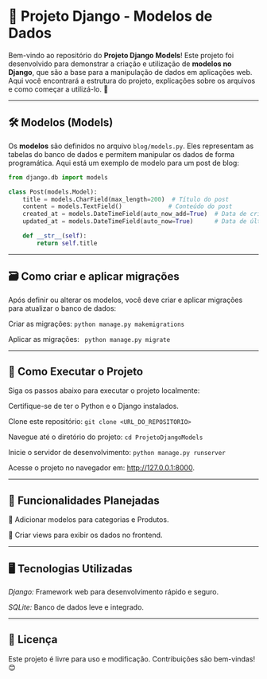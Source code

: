 # 📝 Projeto Django - Modelos de Dados

Bem-vindo ao repositório do **Projeto Django Models**! Este projeto foi desenvolvido para demonstrar a criação e utilização de **modelos no Django**, que são a base para a manipulação de dados em aplicações web. Aqui você encontrará a estrutura do projeto, explicações sobre os arquivos e como começar a utilizá-lo. 🚀

---

## 🛠️ Modelos (Models)

Os **modelos** são definidos no arquivo `blog/models.py`. Eles representam as tabelas do banco de dados e permitem manipular os dados de forma programática. Aqui está um exemplo de modelo para um post de blog:

```python
from django.db import models

class Post(models.Model):
    title = models.CharField(max_length=200)  # Título do post
    content = models.TextField()             # Conteúdo do post
    created_at = models.DateTimeField(auto_now_add=True)  # Data de criação
    updated_at = models.DateTimeField(auto_now=True)      # Data de última atualização

    def __str__(self):
        return self.title
```

---

## 🗃️ Como criar e aplicar migrações

Após definir ou alterar os modelos, você deve criar e aplicar migrações para atualizar o banco de dados:

Criar as migrações:
`python manage.py makemigrations`

Aplicar as migrações:
` python manage.py migrate`

---

## 🚀 Como Executar o Projeto
Siga os passos abaixo para executar o projeto localmente:

Certifique-se de ter o Python e o Django instalados.

Clone este repositório:
`git clone <URL_DO_REPOSITORIO>`

Navegue até o diretório do projeto:
`cd ProjetoDjangoModels`

Inicie o servidor de desenvolvimento:
`python manage.py runserver`

Acesse o projeto no navegador em: http://127.0.0.1:8000.

---

## 🌟 Funcionalidades Planejadas

📌 Adicionar modelos para categorias e Produtos.

📌 Criar views para exibir os dados no frontend.

---

## 🖥️ Tecnologias Utilizadas

*Django:* Framework web para desenvolvimento rápido e seguro.

*SQLite:* Banco de dados leve e integrado.

---

## 📜 Licença

Este projeto é livre para uso e modificação. Contribuições são bem-vindas! 😊